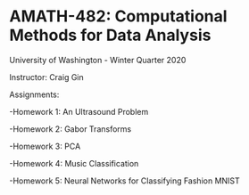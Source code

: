 # AMATH-482: Computational Methods for Data Analysis
University of Washington - Winter Quarter 2020

Instructor: Craig Gin

Assignments:

-Homework 1: An Ultrasound Problem

-Homework 2: Gabor Transforms

-Homework 3: PCA

-Homework 4: Music Classification

-Homework 5: Neural Networks for Classifying Fashion MNIST
